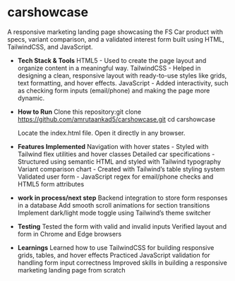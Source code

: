 # carshowcase
A responsive marketing landing page showcasing the FS Car product with specs, variant comparison, and a validated interest form built using HTML, TailwindCSS, and JavaScript.


- **Tech Stack & Tools**
  HTML5 - Used to create the page layout and organize content in a meaningful way.
  TailwindCSS - Helped in designing a clean, responsive layout with ready-to-use styles like grids, text formatting, and hover effects.
  JavaScript - Added interactivity, such as checking form inputs (email/phone) and making the page more dynamic.


- **How to Run**
  Clone this repository:git clone https://github.com/amrutaankad5/carshowcase.git
  cd carshowcase

  Locate the index.html file.
  Open it directly in any browser.


- **Features Implemented**
  Navigation with hover states - Styled with Tailwind flex utilities and hover classes
  Detailed car specifications - Structured using semantic HTML and styled with Tailwind typography
  Variant comparison chart - Created with Tailwind’s table styling system
  Validated user form - JavaScript regex for email/phone checks and HTML5 form attributes



- **work in process/next step**
  Backend integration to store form responses in a database
  Add smooth scroll animations for section transitions
  Implement dark/light mode toggle using Tailwind’s theme switcher



- **Testing**
  Tested the form with valid and invalid inputs
  Verified layout and form in Chrome and Edge browsers



- **Learnings**
  Learned how to use TailwindCSS for building responsive grids, tables, and hover effects
  Practiced JavaScript validation for handling form input correctness
  Improved skills in building a responsive marketing landing page from scratch

